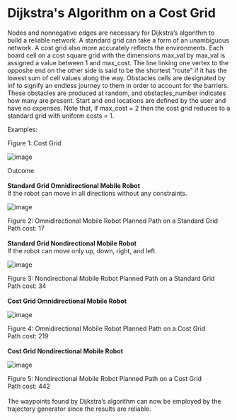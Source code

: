 # Dijkstra's Algorithm on a Cost Grid
Nodes and nonnegative edges are necessary for Dijkstra’s algorithm to build a reliable network. A standard grid can take a form of an unambiguous network. A cost grid also more accurately reflects the environments. Each board cell on a cost square grid with the dimensions max_val by max_val is assigned a value between 1 and max_cost. The line linking one vertex to the opposite end on the other side is said to be the shortest "route" if it has the lowest sum of cell values along the way. Obstacles cells are designated by inf to signify an endless journey to them in order to account for the barriers. These obstacles are produced at random, and obstacles_number indicates how many are present. Start and end locations are defined by the user and have no expenses. Note that, if max_cost = 2 then the cost grid reduces to a standard grid with uniform costs = 1.

Examples: <br />
 
Figure 1: Cost Grid

![image](https://user-images.githubusercontent.com/110555868/182700292-f5862488-c2c1-46f0-8f40-f4fc165c08f7.png)

Outcome <br />
<br />
**Standard Grid Omnidirectional Mobile Robot** <br />
If the robot can move in all directions without any constraints.

![image](https://user-images.githubusercontent.com/110555868/182705573-b27c7a30-cebd-45d4-81f6-53b67de69123.png)
 
Figure 2: Omnidirectional Mobile Robot Planned Path on a Standard Grid <br />
Path cost: 17 <br />
<br />
**Standard Grid Nondirectional Mobile Robot** <br />
If the robot can move only up, down, right, and left.

![image](https://user-images.githubusercontent.com/110555868/182700631-70bfd201-382a-4fd9-88c3-82b30785a8f2.png)
 
Figure 3: Nondirectional Mobile Robot Planned Path on a Standard Grid <br />
Path cost: 34 <br />
<br />
**Cost Grid Omnidirectional Mobile Robot**

![image](https://user-images.githubusercontent.com/110555868/182700694-53da7b7e-503d-47c9-9d7f-26196f8cf414.png)
 
Figure 4: Omnidirectional Mobile Robot Planned Path on a Cost Grid <br />
Path cost: 219 <br />
<br />
**Cost Grid Nondirectional Mobile Robot**

![image](https://user-images.githubusercontent.com/110555868/182700732-e76c3c59-07bd-473d-aaec-0fb15ba7baf4.png)
 
Figure 5: Nondirectional Mobile Robot Planned Path on a Cost Grid <br />
Path cost: 442 <br />
<br />
The waypoints found by Dijkstra’s algorithm can now be employed by the trajectory generator since the results are reliable.
